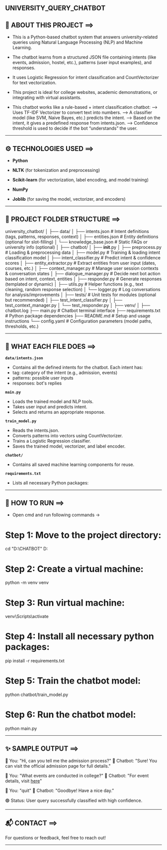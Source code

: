 ## UNIVERSITY_QUERY_CHATBOT

## 🧠 ABOUT THIS PROJECT ==>

- This is a Python-based chatbot system that answers university-related queries using Natural Language Processing (NLP) and Machine Learning.

- The chatbot learns from a structured JSON file containing intents (like events, admission, hostel, etc.), patterns (user input examples), and responses.

- It uses Logistic Regression for intent classification and CountVectorizer for text vectorization.

- This project is ideal for college websites, academic demonstrations, or integrating with virtual assistants.

- This chatbot works like a rule-based + intent classification chatbot:
--> Uses TF-IDF Vectorizer to convert text into numbers.
--> A classifier model (like SVM, Naive Bayes, etc.) predicts the intent.
--> Based on the intent, it gives a predefined response from intents.json.
--> Confidence threshold is used to decide if the bot “understands” the user.

---

## ⚙ TECHNOLOGIES USED ==>

- **Python**

- **NLTK** (for tokenization and preprocessing)

- **Scikit-learn** (for vectorization, label encoding, and model training)

- **NumPy**

- **Joblib** (for saving the model, vectorizer, and encoders)

---

## 📁 PROJECT FOLDER STRUCTURE ==>

university_chatbot/
│
├── data/
│   ├── intents.json                    # Intent definitions (tags, patterns, responses, context)
│   ├── entities.json                   # Entity definitions (optional for slot-filling)
│   └── knowledge_base.json             # Static FAQs or university info (optional)
│
├── chatbot/
│   ├── __init__.py
│   ├── preprocess.py                   # Loading & preprocessing data
│   ├── model.py                        # Training & loading intent classification model
│   ├── intent_classifier.py            # Predict intent & confidence scores
│   ├── entity_extractor.py             # Extract entities from user input (dates, courses, etc.)
│   ├── context_manager.py              # Manage user session contexts & conversation states
│   ├── dialogue_manager.py             # Decide next bot action based on intent, context, entities
│   ├── responder.py                    # Generate responses (templated or dynamic)
│   ├── utils.py                        # Helper functions (e.g., text cleaning, random response selection)
│   └── logger.py                       # Log conversations for analysis/improvements
│
├── tests/                              # Unit tests for modules (optional but recommended)
│   ├── test_intent_classifier.py
│   ├── test_context_manager.py
│   └── test_responder.py
│
├── venv/
│
├── chatbot.log
├── main.py                             # Chatbot terminal interface
├── requirements.txt                    # Python package dependencies
├── README.md                           # Setup and usage instructions
└── config.yaml                         # Configuration parameters (model paths, thresholds, etc.)

---

## 📝 WHAT EACH FILE DOES ==>

**`data/intents.json`**
- Contains all the defined intents for the chatbot. Each intent has:
- tag: category of the intent (e.g., admission, events)
- patterns: possible user inputs
- responses: bot's replies

**`main.py`**
- Loads the trained model and NLP tools.
- Takes user input and predicts intent.
- Selects and returns an appropriate response.

**`train_model.py`**
- Reads the intents.json.
- Converts patterns into vectors using CountVectorizer.
- Trains a Logistic Regression classifier.
- Saves the trained model, vectorizer, and label encoder.

**`chatbot/`**
- Contains all saved machine learning components for reuse.

**`requirements.txt`**
- Lists all necessary Python packages:

---

## 🚀 HOW TO RUN ==>

- Open cmd and run following commands ->

# Step 1: Move to the project directory:
cd "D:\CHATBOT"
D:

# Step 2: Create a virtual machine:
python -m venv venv

# Step 3: Run virtual machine:
venv\Scripts\activate

# Step 4: Install all necessary python packages:
pip install -r requirements.txt

# Step 5: Train the chatbot model:
python chatbot/train_model.py

# Step 6: Run the chatbot model:
python main.py

---

## ✨ SAMPLE OUTPUT ==>

💬 You: "Hi, can you tell me the admission process?"
🤖 Chatbot: "Sure! You can visit the official admission page for full details."

💬 You: "What events are conducted in college?"
🤖 Chatbot: "For event details, visit <a target="_blank" href="ADD YOUR FUNCTIONS LINK OR YOUR OWN RESPONSE"> here</a>"

💬 You: "quit"
🤖 Chatbot: "Goodbye! Have a nice day."

🟢 Status: User query successfully classified with high confidence.

---

## 📬 CONTACT ==>

For questions or feedback, feel free to reach out!


---

